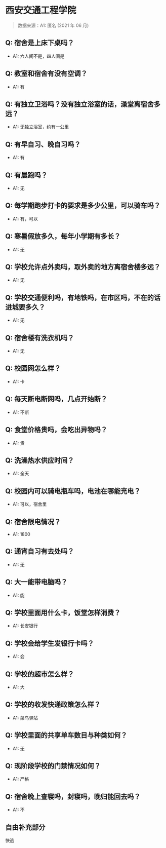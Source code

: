 # 西安交通工程学院

> 数据来源：A1: 匿名 (2021 年 06 月)

## Q: 宿舍是上床下桌吗？

- A1: 六人间不是，四人间是

## Q: 教室和宿舍有没有空调？

- A1: 有

## Q: 有独立卫浴吗？没有独立浴室的话，澡堂离宿舍多远？

- A1: 无独立浴室，约有一公里

## Q: 有早自习、晚自习吗？

- A1: 有

## Q: 有晨跑吗？

- A1: 无

## Q: 每学期跑步打卡的要求是多少公里，可以骑车吗？

- A1: 有，可以

## Q: 寒暑假放多久，每年小学期有多长？

- A1: 无

## Q: 学校允许点外卖吗，取外卖的地方离宿舍楼多远？

- A1: 无

## Q: 学校交通便利吗，有地铁吗，在市区吗，不在的话进城要多久？

- A1: 无

## Q: 宿舍楼有洗衣机吗？

- A1: 无

## Q: 校园网怎么样？

- A1: 卡

## Q: 每天断电断网吗，几点开始断？

- A1: 不断

## Q: 食堂价格贵吗，会吃出异物吗？

- A1: 贵

## Q: 洗澡热水供应时间？

- A1: 全天

## Q: 校园内可以骑电瓶车吗，电池在哪能充电？

- A1: 可以，宿舍里

## Q: 宿舍限电情况？

- A1: 1800

## Q: 通宵自习有去处吗？

- A1: 无

## Q: 大一能带电脑吗？

- A1: 能

## Q: 学校里面用什么卡，饭堂怎样消费？

- A1: 长安银行

## Q: 学校会给学生发银行卡吗？

- A1: 会

## Q: 学校的超市怎么样？

- A1: 大

## Q: 学校的收发快递政策怎么样？

- A1: 菜鸟驿站

## Q: 学校里面的共享单车数目与种类如何？

- A1: 无

## Q: 现阶段学校的门禁情况如何？

- A1: 严格

## Q: 宿舍晚上查寝吗，封寝吗，晚归能回去吗？

- A1: 不

## 自由补充部分

快逃
